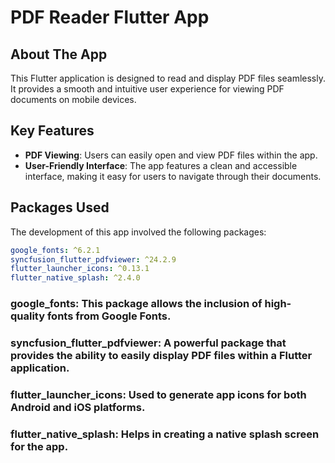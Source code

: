 # PDF Reader Flutter App

## About The App
This Flutter application is designed to read and display PDF files seamlessly. It provides a smooth and intuitive user experience for viewing PDF documents on mobile devices.

## Key Features
- **PDF Viewing**: Users can easily open and view PDF files within the app.
- **User-Friendly Interface**: The app features a clean and accessible interface, making it easy for users to navigate through their documents.

## Packages Used
The development of this app involved the following packages:
```yaml
google_fonts: ^6.2.1
syncfusion_flutter_pdfviewer: ^24.2.9
flutter_launcher_icons: ^0.13.1
flutter_native_splash: ^2.4.0
```
### google_fonts: This package allows the inclusion of high-quality fonts from Google Fonts.
### syncfusion_flutter_pdfviewer: A powerful package that provides the ability to easily display PDF files within a Flutter application.
### flutter_launcher_icons: Used to generate app icons for both Android and iOS platforms.
### flutter_native_splash: Helps in creating a native splash screen for the app.

